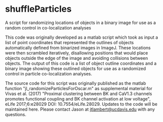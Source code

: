 # shuffleParticles
A script for randomizing locations of objects in a binary image for use as a random control in co-localization analyses

This code was originally developed as a matlab script which took as input a list of point coordinates that represented the outlines of objects automatically defined from binarized images in ImageJ. These locations were then scrambled iteratively, disallowing positions that would place objects outside the edge of the image and avoiding collisions between objects. The output of this code is a list of object outline coordinates and a binary image showing these outlined objects for use as a randomized control in particle co-localization analyses.

The source code for this script was originally published as the matlab function "jl_randomizeParticlesForOscar.m" as supplemental material for Vivas et al. (2017) "Proximal clustering between BK and CaV1.3 channels promotes functional coupling and BK channel activation at low voltage", eLife 2017;6:e28029 DOI: 10.7554/eLife.28029. Updates to the code will be maintained here. Please contact Jason at jtlambert@ucdavis.edu with any questions.
